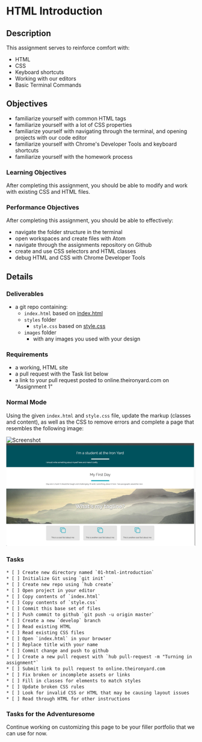 # HTML Introduction

## Description

This assignment serves to reinforce comfort with:

* HTML
* CSS
* Keyboard shortcuts
* Working with our editors
* Basic Terminal Commands

## Objectives

- familiarize yourself with common HTML tags
- familiarize yourself with a lot of CSS properties
- familiarize yourself with navigating through the terminal, and opening projects with our code editor
- familiarize yourself with Chrome's Developer Tools and keyboard shortcuts
- familiarize yourself with the homework process

### Learning Objectives

After completing this assignment, you should be able to modify and work with existing CSS and HTML files.

### Performance Objectives

After completing this assignment, you should be able to effectively:

- navigate the folder structure in the terminal
- open workspaces and create files with Atom
- navigate through the assignments repository on Github
- create and use CSS selectors and HTML classes
- debug HTML and CSS with Chrome Developer Tools

## Details

### Deliverables

- a git repo containing:
    - `index.html` based on [index.html](./project/index.html)
    - `styles` folder
        - `style.css` based on [style.css](./project/style.css)
    - `images` folder
        - with any images you used with your design

### Requirements

- a working, HTML site
- a pull request with the Task list below
- a link to your pull request posted to online.theironyard.com on "Assignment 1"

### Normal Mode

Using the given `index.html` and `style.css` file, update the markup (classes and content), as well as the CSS to remove errors and complete a page that resembles the following image:

![Screenshot](screenshot.png)
![Screenshot](screenshot2.png)

### Tasks

```
* [ ] Create new directory named `01-html-introduction`
* [ ] Initialize Git using `git init`
* [ ] Create new repo using `hub create`
* [ ] Open project in your editor
* [ ] Copy contents of `index.html`
* [ ] Copy contents of `style.css`
* [ ] Commit this base set of files
* [ ] Push commit to github `git push -u origin master`
* [ ] Create a new `develop` branch
* [ ] Read existing HTML
* [ ] Read existing CSS files
* [ ] Open `index.html` in your browser
* [ ] Replace title with your name
* [ ] Commit change and push to github
* [ ] Create a new pull request with `hub pull-request -m "Turning in assignment"`
* [ ] Submit link to pull request to online.theironyard.com
* [ ] Fix broken or incomplete assets or links
* [ ] Fill in classes for elements to match styles
* [ ] Update broken CSS rules
* [ ] Look for invalid CSS or HTML that may be causing layout issues
* [ ] Read through HTML for other instructions
```

### Tasks for the Adventuresome

Continue working on customizing this page to be your filler portfolio that we can use for now.
